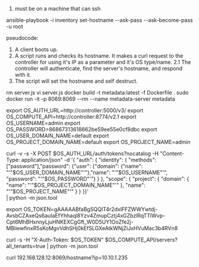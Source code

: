 1. must be on a machine that can ssh 

ansible-playbook -i inventory set-hostname --ask-pass --ask-become-pass -u root


pseudocode: 
1. A client boots up.
2. A script runs and checks its hostname. It makes a curl request to the controller for using it's IP as a parameter and it's OS type/name.
2.1 The controller will authenticate, find the server's hostname, and respond with it.
3. The script will set the hostname and self destruct.

rm server.js
vi server.js
docker build -t metadata:latest -f Dockerfile . 
sudo docker run -it -p 8069:8069 --rm --name metadata-server metadata

export OS_AUTH_URL=http://controller:5000/v3/
export OS_COMPUTE_API=http://controller:8774/v2.1
export OS_USERNAME=admin
export OS_PASSWORD=86867313618662be59ee55e0cf8dbc
export OS_USER_DOMAIN_NAME=default
export OS_PROJECT_DOMAIN_NAME=default
export OS_PROJECT_NAME=admin

curl -v -s -X POST $OS_AUTH_URL/auth/tokens?nocatalog   -H "Content-Type: application/json"   -d '{ "auth": { "identity": { "methods": ["password"],"password": {"user": {"domain": {"name": "'"$OS_USER_DOMAIN_NAME"'"},"name": "'"$OS_USERNAME"'", "password": "'"$OS_PASSWORD"'"} } }, "scope": { "project": { "domain": { "name": "'"$OS_PROJECT_DOMAIN_NAME"'" }, "name":  "'"$OS_PROJECT_NAME"'" } } }}' \
| python -m json.tool

export OS_TOKEN=gAAAAABfaBgSQQIT4r2dxlFFZWWYwtdj-AvsbCZAxeQs6auIaEfYhhaql8Yzv4ZmupCztj4xGZbzlRqTTlWvp-Cpt6MhBHxnnyLjuHNKEXCgGft_W0D5UY1OoZfe2j-MBiiewfinxR5sKoMgvVdhSHj0kEfSLGXeAtkWNjZiJxHVuMac3b4RVn8

curl -s -H "X-Auth-Token: $OS_TOKEN" $OS_COMPUTE_API/servers?all_tenants=true | python -m json.tool

curl 192.168.128.12:8069/hostname?ip=10.10.1.235
